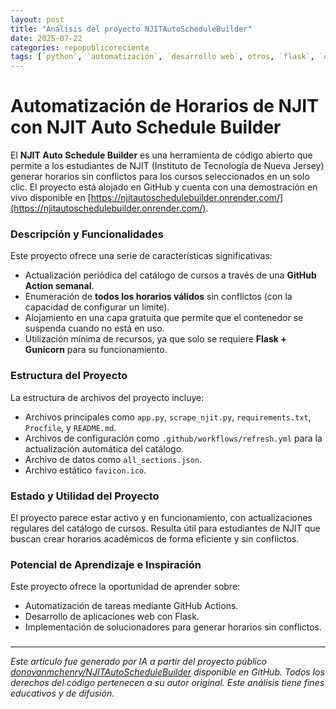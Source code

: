 ```yaml
---
layout: post
title: "Análisis del proyecto NJITAutoScheduleBuilder"
date: 2025-07-22
categories: repopublicoreciente
tags: [`python`, `automatización`, `desarrollo web`, otros, `flask`, `open source`, open-source]
---
```


# Automatización de Horarios de NJIT con NJIT Auto Schedule Builder

El **NJIT Auto Schedule Builder** es una herramienta de código abierto que permite a los estudiantes de NJIT (Instituto de Tecnología de Nueva Jersey) generar horarios sin conflictos para los cursos seleccionados en un solo clic. El proyecto está alojado en GitHub y cuenta con una demostración en vivo disponible en [https://njitautoschedulebuilder.onrender.com/](https://njitautoschedulebuilder.onrender.com/).

### Descripción y Funcionalidades

Este proyecto ofrece una serie de características significativas:
- Actualización periódica del catálogo de cursos a través de una **GitHub Action semanal**.
- Enumeración de **todos los horarios válidos** sin conflictos (con la capacidad de configurar un límite).
- Alojamiento en una capa gratuita que permite que el contenedor se suspenda cuando no está en uso.
- Utilización mínima de recursos, ya que solo se requiere **Flask + Gunicorn** para su funcionamiento.

### Estructura del Proyecto

La estructura de archivos del proyecto incluye:
- Archivos principales como `app.py`, `scrape_njit.py`, `requirements.txt`, `Procfile`, y `README.md`.
- Archivos de configuración como `.github/workflows/refresh.yml` para la actualización automática del catálogo.
- Archivo de datos como `all_sections.json`.
- Archivo estático `favicon.ico`.

### Estado y Utilidad del Proyecto

El proyecto parece estar activo y en funcionamiento, con actualizaciones regulares del catálogo de cursos. Resulta útil para estudiantes de NJIT que buscan crear horarios académicos de forma eficiente y sin conflictos.

### Potencial de Aprendizaje e Inspiración

Este proyecto ofrece la oportunidad de aprender sobre:
- Automatización de tareas mediante GitHub Actions.
- Desarrollo de aplicaciones web con Flask.
- Implementación de solucionadores para generar horarios sin conflictos.

###

---

*Este artículo fue generado por IA a partir del proyecto público [donovanmchenry/NJITAutoScheduleBuilder](https://github.com/donovanmchenry/NJITAutoScheduleBuilder) disponible en GitHub. Todos los derechos del código pertenecen a su autor original. Este análisis tiene fines educativos y de difusión.*
